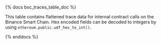 {% docs bsc_traces_table_doc %}

This table contains flattened trace data for internal contract calls on the Binance Smart Chain. Hex encoded fields can be decoded to integers by using `ethereum.public.udf_hex_to_int()`.

{% enddocs %}